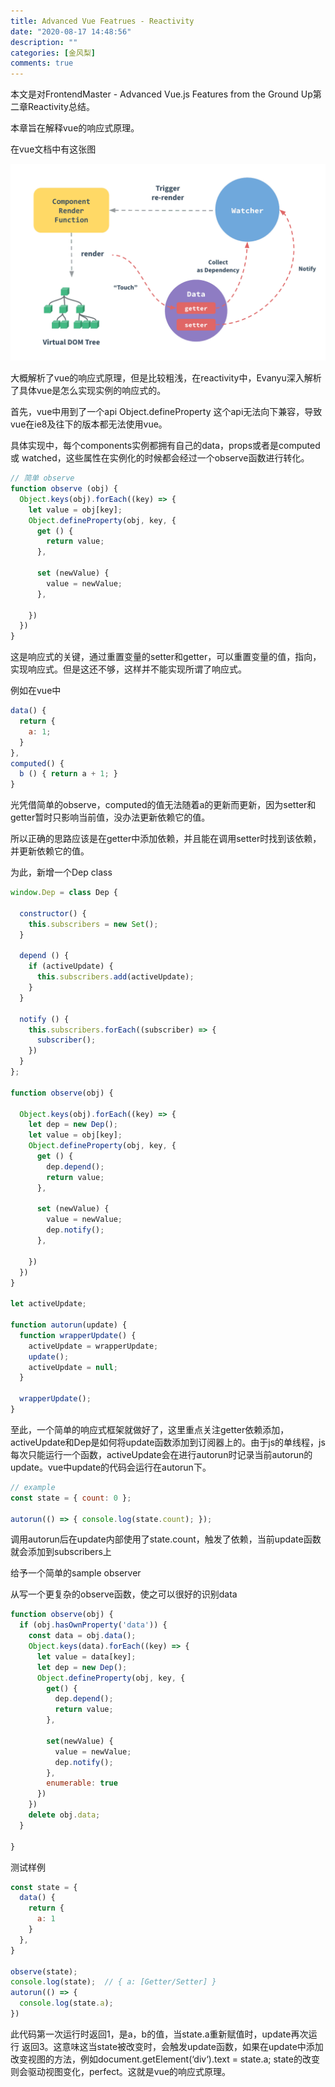 ```yaml
---
title: Advanced Vue Featrues - Reactivity
date: "2020-08-17 14:48:56"
description: ""
categories: [金风梨]
comments: true
---
```


本文是对FrontendMaster - Advanced Vue.js Features from the Ground Up第二章Reactivity总结。

本章旨在解释vue的响应式原理。

在vue文档中有这张图

![image](assets/1240-20200817211931708.png)

大概解析了vue的响应式原理，但是比较粗浅，在reactivity中，Evanyu深入解析了具体vue是怎么实现实例的响应式的。

首先，vue中用到了一个api Object.defineProperty 这个api无法向下兼容，导致vue在ie8及往下的版本都无法使用vue。

具体实现中，每个components实例都拥有自己的data，props或者是computed 或 watched，这些属性在实例化的时候都会经过一个observe函数进行转化。

```javascript
// 简单 observe
function observe (obj) {
  Object.keys(obj).forEach((key) => {
    let value = obj[key];
    Object.defineProperty(obj, key, {
      get () {
        return value;
      },

      set (newValue) {
        value = newValue;
      },

    })
  })
}
```

这是响应式的关键，通过重置变量的setter和getter，可以重置变量的值，指向，实现响应式。但是这还不够，这样并不能实现所谓了响应式。

例如在vue中

```javascript
data() {
  return {
    a: 1;
  }
},
computed() {
  b () { return a + 1; }
}
```

光凭借简单的observe，computed的值无法随着a的更新而更新，因为setter和getter暂时只影响当前值，没办法更新依赖它的值。

所以正确的思路应该是在getter中添加依赖，并且能在调用setter时找到该依赖，并更新依赖它的值。

为此，新增一个Dep class

```javascript
window.Dep = class Dep {

  constructor() {
    this.subscribers = new Set();
  }

  depend () {
    if (activeUpdate) {
      this.subscribers.add(activeUpdate);
    }
  }

  notify () {
    this.subscribers.forEach((subscriber) => {
      subscriber();
    })
  }
};

function observe(obj) {

  Object.keys(obj).forEach((key) => {
    let dep = new Dep();
    let value = obj[key];
    Object.defineProperty(obj, key, {
      get () {
        dep.depend();
        return value;
      },

      set (newValue) {
        value = newValue;
        dep.notify();
      },

    })
  })
}

let activeUpdate;

function autorun(update) {
  function wrapperUpdate() {
    activeUpdate = wrapperUpdate;
    update();
    activeUpdate = null;
  }

  wrapperUpdate();
}
```

至此，一个简单的响应式框架就做好了，这里重点关注getter依赖添加，activeUpdate和Dep是如何将update函数添加到订阅器上的。由于js的单线程，js每次只能运行一个函数，activeUpdate会在进行autorun时记录当前autorun的update。vue中update的代码会运行在autorun下。

```javascript
// example
const state = { count: 0 };

autorun(() => { console.log(state.count); });
```

调用autorun后在update内部使用了state.count，触发了依赖，当前update函数就会添加到subscribers上

给予一个简单的sample observer

从写一个更复杂的observe函数，使之可以很好的识别data

```javascript
function observe(obj) {
  if (obj.hasOwnProperty('data')) {
    const data = obj.data();
    Object.keys(data).forEach((key) => {
      let value = data[key];
      let dep = new Dep();
      Object.defineProperty(obj, key, {
        get() {
          dep.depend();
          return value;
        },

        set(newValue) {
          value = newValue;
          dep.notify();
        },
        enumerable: true
      })
    })
    delete obj.data;
  }

}
```

测试样例

```javascript
const state = {
  data() {
    return {
      a: 1
    }
  },
}

observe(state);
console.log(state);  // { a: [Getter/Setter] }
autorun(() => {
  console.log(state.a);
})

```

此代码第一次运行时返回1，是a，b的值，当state.a重新赋值时，update再次运行 返回3。这意味这当state被改变时，会触发update函数，如果在update中添加改变视图的方法，例如document.getElement(‘div‘).text = state.a; state的改变则会驱动视图变化，perfect。这就是vue的响应式原理。